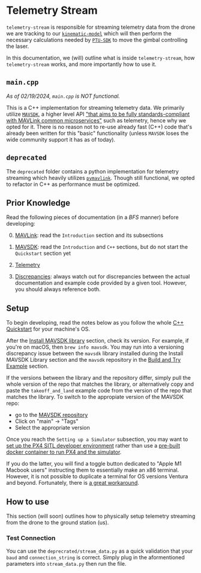 # Telemetry Stream
`telemetry-stream` is responsible for streaming telemetry data from the drone we are tracking to our [`kinematic-model`](https://team-drift.github.io/delphi/kinematic_model/) which will then perform the necessary calculations needed by [`PTU-SDK`](https://team-drift.github.io/delphi/PTU-SDK/) to move the gimbal controlling the laser. 

In this documentation, we (will) outline what is inside `telemetry-stream`, how `telemetry-stream` works, and more importantly how to use it. 


## `main.cpp`
*As of 02/19/2024, `main.cpp` is NOT functional.* 

This is a C++ implementation for streaming telemetry data. We primarily utilize [`MAVSDK`](https://mavsdk.mavlink.io/main/en/), a higher level API ["that aims to be fully standards-compliant with MAVLink common microservices"](https://mavlink.io/en/about/implementations.html) such as telemetry, hence why we opted for it. There is no reason not to re-use already fast (C++) code that's already been written for this "basic" functionality (unless `MAVSDK` loses the wide community support it has as of today).


## `deprecated`
The `deprecated` folder contains a python implementation for telemetry streaming which heavily utilizes [`pymavlink`](https://github.com/ArduPilot/pymavlink). Though still functional, we opted to refactor in C++ as performance must be optimized.


## Prior Knowledge
Read the following pieces of documentation (in a *BFS* manner) before developing: 

0. [MAVLink](https://mavlink.io/en/): read the `Introduction` section and its subsections

1. [MAVSDK](https://mavsdk.mavlink.io/main/en/): read the `Introduction` and `C++` sections, but do not start the `Quickstart` section yet

2. [Telemetry](https://mavsdk.mavlink.io/main/en/cpp/guide/telemetry.html)

3. [Discrepancies](https://github.com/mavlink/MAVSDK/issues/2221): always watch out for discrepancies between the actual documentation and example code provided by a given tool. However, you should always reference both.


## Setup
To begin developing, read the notes below as you follow the whole [C++ Quickstart](https://mavsdk.mavlink.io/main/en/cpp/quickstart.html?q=) for your machine's OS.


After the [Install MAVSDK library](https://mavsdk.mavlink.io/main/en/cpp/quickstart.html#install-mavsdk-library) section, check its version. For example, if you're on macOS, then `brew info mavsdk`. You may run into a versioning discrepancy issue between the `mavsdk` library installed during the Install MAVSDK Library section and the `mavsdk` repository in the [Build and Try Example](https://mavsdk.mavlink.io/main/en/cpp/quickstart.html#build_examples) section. 

If the versions between the library and the repository differ, simply pull the whole version of the repo that matches the library, or alternatively  copy and paste the `takeoff_and_land` example code from the version of the repo that matches the library. To switch to the appropiate version of the MAVSDK repo: 
- go to the [MAVSDK repository](https://github.com/mavlink/MAVSDK) 
- Click on "main" -> "Tags"
- Select the appropriate version


Once you reach the `Setting up a Simulator` subsection, you may want to [set up the PX4 SITL developer environment](https://docs.px4.io/master/en/dev_setup/dev_env.html) rather than use a [pre-built docker container to run PX4 and the simulator](https://github.com/JonasVautherin/px4-gazebo-headless).

If you do the latter, you will find a toggle button dedicated to "Apple M1 Macbook users" instructing them to essentially make an x86 terminal. However, it is not possible to duplicate a terminal for OS versions Ventura and beyond. Fortunately, there is [a great workaround](https://stackoverflow.com/questions/74198234/duplication-of-terminal-in-macos-ventura). 


## How to use
This section (will soon) outlines how to physically setup telemetry streaming from the drone to the ground station (us). 

### Test Connection
You can use the `deprecrated/stream_data.py` as a quick validation that your `baud` and `connection_string` is correct. Simply plug in the aformentioned parameters into `stream_data.py` then run the file. 
